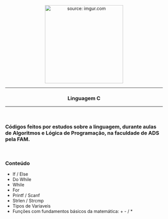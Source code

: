 <div align = "center">
  <img width="250px" src="https://cdn.jsdelivr.net/gh/devicons/devicon/icons/c/c-original.svg" title="source: imgur.com"/>
  <hr>
  <h3><b>Linguagem C</b>
  </div>
<hr>

<br>

### Códigos feitos por estudos sobre a linguagem, durante aulas de Algoritmos e Lógica de Programação, na faculdade de ADS pela FAM.

<br>

### Conteúdo
  * If / Else
  * Do While
  * While
  * For
  * Printf / Scanf
  * Strlen / Strcmp
  * Tipos de Variaveis
  * Funções com fundamentos básicos da matemática: + - / *

  

